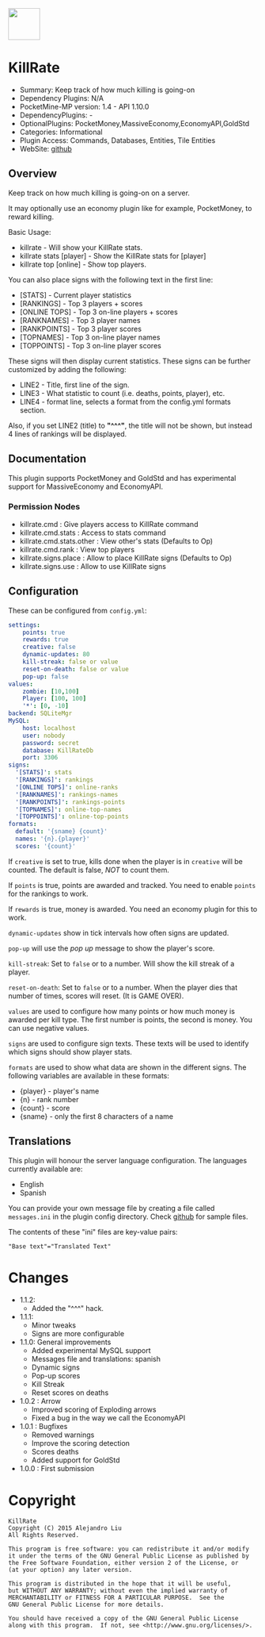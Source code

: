 <img src="https://raw.githubusercontent.com/alejandroliu/pocketmine-plugins/master/Media/killrate.png" style="width:64px;height:64px" width="64" height="64"/>

# KillRate

* Summary: Keep track of how much killing is going-on
* Dependency Plugins: N/A
* PocketMine-MP version: 1.4 - API 1.10.0
* DependencyPlugins: -
* OptionalPlugins: PocketMoney,MassiveEconomy,EconomyAPI,GoldStd
* Categories: Informational
* Plugin Access: Commands, Databases, Entities, Tile Entities
* WebSite: [github](https://github.com/alejandroliu/pocketmine-plugins/tree/master/KillRate)

## Overview

Keep track on how much killing is going-on on a server.

It may optionally use an economy plugin like for example, PocketMoney,
to reward killing.

Basic Usage:

* killrate - Will show your KillRate stats.
* killrate stats [player] - Show the KillRate stats for [player]
* killrate top [online] - Show top players.

You can also place signs with the following text in the first line:

* [STATS] - Current player statistics
* [RANKINGS] - Top 3 players + scores
* [ONLINE TOPS] - Top 3 on-line players + scores
* [RANKNAMES] - Top 3 player names
* [RANKPOINTS] - Top 3 player scores
* [TOPNAMES] - Top 3 on-line player names
* [TOPPOINTS] - Top 3 on-line player scores

These signs will then display current statistics.  These signs can be
further customized by adding the following:

* LINE2 - Title, first line of the sign.
* LINE3 - What statistic to count (i.e. deaths, points, player), etc.
* LINE4 - format line, selects a format from the config.yml formats section.

Also, if you set LINE2 (title) to **"^^^"**, the title will not be
shown, but instead 4 lines of rankings will be displayed.

## Documentation

This plugin supports PocketMoney and GoldStd and has experimental
support for MassiveEconomy and EconomyAPI.

### Permission Nodes

* killrate.cmd : Give players access to KillRate command
* killrate.cmd.stats : Access to stats command
* killrate.cmd.stats.other : View other's stats
  (Defaults to Op)
* killrate.cmd.rank : View top players
* killrate.signs.place : Allow to place KillRate signs
  (Defaults to Op)
* killrate.signs.use : Allow to use KillRate signs


## Configuration

These can be configured from `config.yml`:

```YAML
settings:
    points: true
    rewards: true
    creative: false
    dynamic-updates: 80
    kill-streak: false or value
    reset-on-death: false or value
    pop-up: false
values:
    zombie: [10,100]
    Player: [100, 100]
    '*': [0, -10]
backend: SQLiteMgr
MySQL:
    host: localhost
    user: nobody
    password: secret
    database: KillRateDb
    port: 3306
signs:
  '[STATS]': stats
  '[RANKINGS]': rankings
  '[ONLINE TOPS]': online-ranks
  '[RANKNAMES]': rankings-names
  '[RANKPOINTS]': rankings-points
  '[TOPNAMES]': online-top-names
  '[TOPPOINTS]': online-top-points
formats:
  default: '{sname} {count}'
  names: '{n}.{player}'
  scores: '{count}'
```

If `creative` is set to true, kills done when the player is in
`creative` will be counted.  The default is false, *NOT* to count
them.

If `points` is true, points are awarded and tracked.  You need to
enable `points` for the rankings to work.

If `rewards` is true, money is awarded.  You need an economy plugin
for this to work.

`dynamic-updates` show in tick intervals how often signs are updated.

`pop-up` will use the _pop up_ message to show the player's score.

`kill-streak`: Set to `false` or to a number.  Will show the kill
streak of a player.

`reset-on-death`: Set to `false` or to a number.  When the player dies
that number of times, scores will reset. (It is GAME OVER).

`values` are used to configure how many points or how much money is
awarded per kill type.  The first number is points, the second is
money.  You can use negative values.

`signs` are used to configure sign texts.  These texts will be used to
identify which signs should show player stats.

`formats` are used to show what data are shown in the different
signs.  The following variables are available in these formats:

* {player} - player's name
* {n} - rank number
* {count} - score
* {sname} - only the first 8 characters of a name

## Translations

This plugin will honour the server language configuration.  The
languages currently available are:

* English
* Spanish

You can provide your own message file by creating a file called
`messages.ini` in the plugin config directory.  Check
[github](https://github.com/alejandroliu/pocketmine-plugins/tree/master/KillRate/resources/messages/)
for sample files.

The contents of these "ini" files are key-value pairs:

	"Base text"="Translated Text"

# Changes

* 1.1.2:
  * Added the "^^^" hack.
* 1.1.1:
  * Minor tweaks
  * Signs are more configurable
* 1.1.0: General improvements
  * Added experimental MySQL support
  * Messages file and translations: spanish
  * Dynamic signs
  * Pop-up scores
  * Kill Streak
  * Reset scores on deaths
* 1.0.2 : Arrow
  * Improved scoring of Exploding arrows
  * Fixed a bug in the way we call the EconomyAPI
* 1.0.1 : Bugfixes
  * Removed warnings
  * Improve the scoring detection
  * Scores deaths
  * Added support for GoldStd
* 1.0.0 : First submission

# Copyright

    KillRate
    Copyright (C) 2015 Alejandro Liu
    All Rights Reserved.

    This program is free software: you can redistribute it and/or modify
    it under the terms of the GNU General Public License as published by
    the Free Software Foundation, either version 2 of the License, or
    (at your option) any later version.

    This program is distributed in the hope that it will be useful,
    but WITHOUT ANY WARRANTY; without even the implied warranty of
    MERCHANTABILITY or FITNESS FOR A PARTICULAR PURPOSE.  See the
    GNU General Public License for more details.

    You should have received a copy of the GNU General Public License
    along with this program.  If not, see <http://www.gnu.org/licenses/>.

